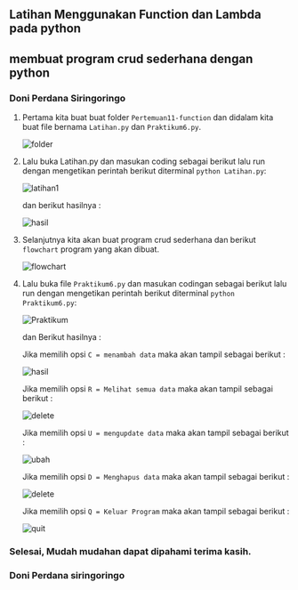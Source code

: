 ## Latihan Menggunakan Function dan Lambda pada python
## membuat program crud sederhana dengan python
### Doni Perdana Siringoringo

1. Pertama kita buat buat folder `Pertemuan11-function` dan didalam kita buat file bernama `Latihan.py` dan `Praktikum6.py`.

      ![folder](img/folder.png)

2. Lalu buka Latihan.py dan masukan coding sebagai berikut lalu run dengan mengetikan perintah berikut diterminal `python Latihan.py`:

      ![latihan1](img/latiha.png)

      dan berikut hasilnya :

      ![hasil](img/latihan1.png)

3. Selanjutnya kita akan buat program crud sederhana dan berikut `flowchart` program yang akan dibuat.

      ![flowchart](img/flowchart.png)

4. Lalu buka file `Praktikum6.py` dan masukan codingan sebagai berikut lalu run dengan mengetikan perintah berikut diterminal `python Praktikum6.py`:

      ![Praktikum](img/praktikum.png)

      dan Berikut hasilnya :

      Jika memilih opsi `C = menambah data` maka akan tampil sebagai berikut :

      ![hasil](img/tambah-doni.png)

      Jika memilih opsi `R = Melihat semua data` maka akan tampil sebagai berikut :

      ![delete](img/lihat.png)

      Jika memilih opsi `U = mengupdate data` maka akan tampil sebagai berikut :

      ![ubah](img/ubah.png)


      Jika memilih opsi `D = Menghapus data` maka akan tampil sebagai berikut :

      ![delete](img/hapus.png)

      Jika memilih opsi `Q = Keluar Program` maka akan tampil sebagai berikut :

      ![quit](img/quit.png)

### Selesai, Mudah mudahan dapat dipahami terima kasih.

### Doni Perdana siringoringo




